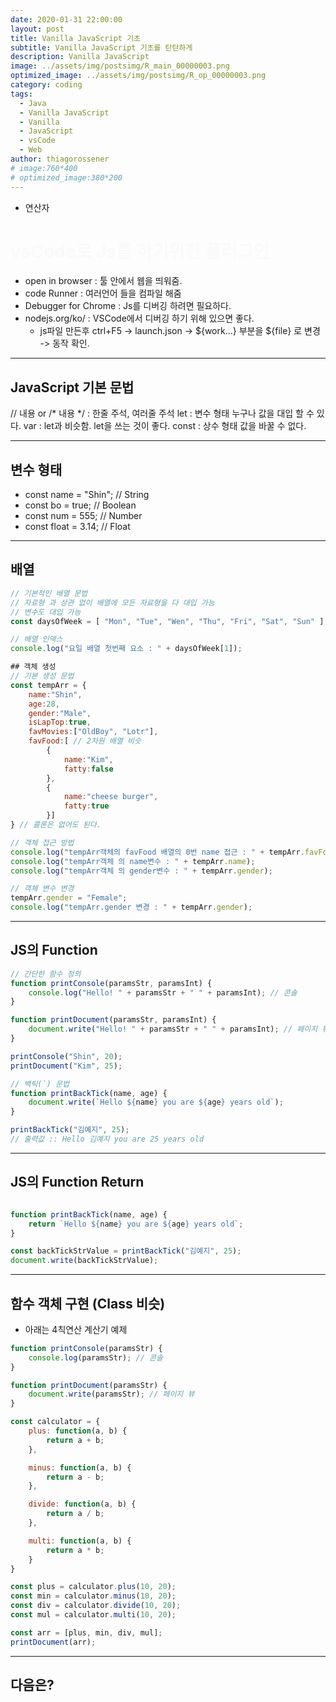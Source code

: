 ```yaml
---
date: 2020-01-31 22:00:00
layout: post
title: Vanilla JavaScript 기초
subtitle: Vanilla JavaScript 기초를 탄탄하게
description: Vanilla JavaScript
image: ../assets/img/postsimg/R_main_00000003.png
optimized_image: ../assets/img/postsimg/R_op_00000003.png
category: coding
tags:
  - Java
  - Vanilla JavaScript
  - Vanilla
  - JavaScript
  - vsCode
  - Web
author: thiagorossener
# image:760*400
# optimized_image:380*200
---
```


- 연산자

# <span style="color:#50050004"> vsCode로 Js를 하기위한 플러그인 </span>
- open in browser : 툴 안에서 웹을 띄워줌.
- code Runner : 여러언어 들을 컴파일 해줌
- Debugger for Chrome : Js를 디버깅 하려면 필요하다.
- nodejs.org/ko/ : VSCode에서 디버깅 하기 위해 있으면 좋다.
    - js파일 만든후 ctrl+F5 -> launch.json -> ${work...} 부분을 ${file} 로 변경
-> 동작 확인.

<hr>

## JavaScript 기본 문법

// 내용 or /* 내용 */ : 한줄 주석, 여러줄 주석
let : 변수 형태 누구나 값을 대입 할 수 있다.
var : let과 비슷함. let을 쓰는 것이 좋다.
const : 상수 형태 값을 바꿀 수 없다.

<hr>

## 변수 형태
- const name = "Shin"; // String
- const bo = true; // Boolean
- const num = 555; // Number
- const float = 3.14; // Float

<hr>

## 배열

```js
// 기본적인 배열 문법
// 자료형 과 상관 없이 배열에 모든 자료형을 다 대입 가능
// 변수도 대입 가능
const daysOfWeek = [ "Mon", "Tue", "Wen", "Thu", "Fri", "Sat", "Sun" ];

// 배열 인덱스
console.log("요일 배열 첫번째 요소 : " + daysOfWeek[1]);

## 객체 생성
// 기본 생성 문법
const tempArr = {
    name:"Shin",
    age:28,
    gender:"Male",
    isLapTop:true,
    favMovies:["OldBoy", "Lotr"],
    favFood:[ // 2차원 배열 비슷
        {
            name:"Kim", 
            fatty:false
        }, 
        {
            name:"cheese burger", 
            fatty:true
        }]
} // 콜론은 없어도 된다.

// 객체 접근 방법
console.log("tempArr객체의 favFood 배열의 0번 name 접근 : " + tempArr.favFood[0].name);
console.log("tempArr객체 의 name변수 : " + tempArr.name);
console.log("tempArr객체 의 gender변수 : " + tempArr.gender);

// 객체 변수 변경
tempArr.gender = "Female";
console.log("tempArr.gender 변경 : " + tempArr.gender);
```

<hr>

## JS의 Function

```js
// 간단한 함수 정의
function printConsole(paramsStr, paramsInt) {
    console.log("Hello! " + paramsStr + " " + paramsInt); // 콘솔
}

function printDocument(paramsStr, paramsInt) {
    document.write("Hello! " + paramsStr + " " + paramsInt); // 페이지 뷰
}

printConsole("Shin", 20);
printDocument("Kim", 25);

// 백틱(`) 문법
function printBackTick(name, age) {
    document.write(`Hello ${name} you are ${age} years old`);
}

printBackTick("김예지", 25);
// 출력값 :: Hello 김예지 you are 25 years old
```

<hr>

## JS의 Function Return

```js

function printBackTick(name, age) {
    return `Hello ${name} you are ${age} years old`;
}

const backTickStrValue = printBackTick("김예지", 25);
document.write(backTickStrValue);
```

<hr>

## 함수 객체 구현 (Class 비슷)

- 아래는 4칙연산 계산기 예제

```js
function printConsole(paramsStr) {
    console.log(paramsStr); // 콘솔
}

function printDocument(paramsStr) {
    document.write(paramsStr); // 페이지 뷰
}

const calculator = {
    plus: function(a, b) {
        return a + b;
    },

    minus: function(a, b) {
        return a - b;
    },

    divide: function(a, b) {
        return a / b;
    },

    multi: function(a, b) {
        return a * b;
    }
}

const plus = calculator.plus(10, 20);
const min = calculator.minus(10, 20);
const div = calculator.divide(10, 20);
const mul = calculator.multi(10, 20);

const arr = [plus, min, div, mul];
printDocument(arr);
```

<hr>

## 다음은?